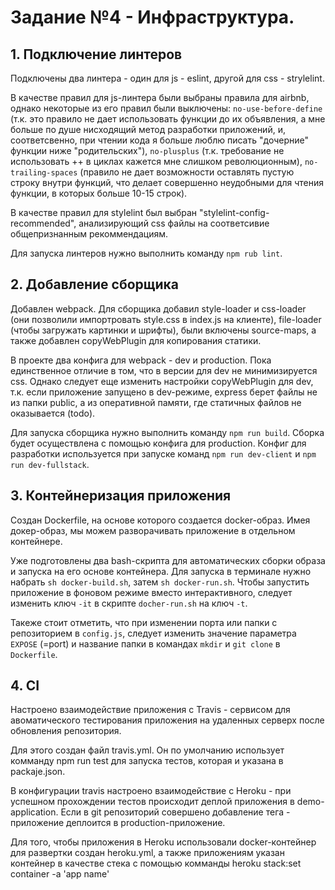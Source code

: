 # Задание №4 - Инфраструктура.

## 1. Подключение линтеров

Подключены два линтера - один для js - eslint, другой для css - strylelint.

В качестве правил для js-линтера были выбраны правила для airbnb, однако некоторые из его правил были выключены: `no-use-before-define` (т.к. это правило не дает использовать функции до их объявления, а мне больше по душе нисходящий метод разработки приложений, и, соответсвенно, при чтении кода я больше люблю писать "дочерние" функции ниже "родительских"), `no-plusplus` (т.к. требование не использовать ++ в циклах кажется мне слишком революционным), `no-trailing-spaces` (правило не дает возможности  оставлять пустую строку внутри функций, что делает совершенно неудобными для чтения функции, в которых больше 10-15 строк).

В качестве правил для stylelint был выбран "stylelint-config-recommended", анализирующий css файлы на соответсивие общепризнанным рекоммендациям. 

Для запуска линтеров нужно выполнить команду `npm rub lint`.

## 2. Добавление сборщика

Добавлен webpack. Для сборщика добавил style-loader и css-loader (они позволили импортровать style.css в index.js на клиенте), file-loader (чтобы загружать картинки и шрифты), были включены source-maps, а также добавлен copyWebPlugin для копирования статики. 

В проекте два конфига для webpack - dev и production. Пока единственное отличие в том, что в версии для dev не минимизируется css. Однако следует еще изменить настройки copyWebPlugin для dev, т.к. если приложение запущено в dev-режиме, express берет файлы не из папки public, а из оперативной памяти, где статичных файлов не оказывается (todo). 

Для запуска сборщика нужно выполнить команду `npm run build`. Сборка будет осуществлена с помощью конфига для production. Конфиг для разработки используется при запуске команд `npm run dev-client` и  `npm run dev-fullstack`.

## 3. Контейнеризация приложения

Создан Dockerfile, на основе которого создается docker-образ. Имея докер-образ, мы можем разворачивать приложение в отдельном контейнере.

Уже подготовлены два bash-скрипта для автоматических сборки образа и запуска на его основе контейнера. Для запуска в терминале нужно набрать `sh docker-build.sh`, затем `sh docker-run.sh`. Чтобы запустить приложение в фоновом режиме вместо интерактивного, следует изменить ключ `-it`  в скрипте `docher-run.sh` на ключ `-t`. 

Такеже стоит отметить, что при изменении порта или папки с репозиторием в `config.js`, следует изменить значение параметра `EXPOSE` (=port) и название папки в командах `mkdir` и `git clone` в `Dockerfile`.

## 4. CI

Настроено взаимодействие приложения с Travis - сервисом для авоматического тестирования приложения на удаленных серверх после обновления репозитория.

Для этого создан файл travis.yml. Он по умолчанию использует комманду npm run test для запуска тестов, которая и указана в packaje.json. 

В конфигурации travis настроено взаимодействие с Heroku - при успешном прохождении тестов происходит деплой приложения в demo-application. Если в git репозиторий совершено добавление тега - приложение деплоится в production-приложение.

Для того, чтобы приложения в Heroku использовали docker-контейнер для развертки создан heroku.yml, а также приложениям указан контейнер в качестве стека с помощью комманды  heroku stack:set container -a 'app name'



